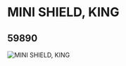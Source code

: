 # MINI SHIELD, KING
## 59890
![MINI SHIELD, KING](https://lc-www-live-s.legocdn.com/media/bricks/5/2/4506823.jpg)